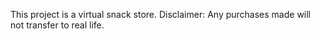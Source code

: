 This project is a virtual snack store.
Disclaimer: Any purchases made will not transfer to real life.